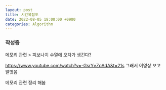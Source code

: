 ```yaml
---
layout: post
title: 시간복잡도
date: 2022-08-05 18:00:00 +0900
categories: Algorithm
---
```

### 작성중
메모리 관련 > 피보나치 수열에 오차가 생긴다?

https://www.youtube.com/watch?v=-GsrYvZoAdA&t=21s
그래서 이영상 보고 알앗음

메모리 관련 정리 해봄